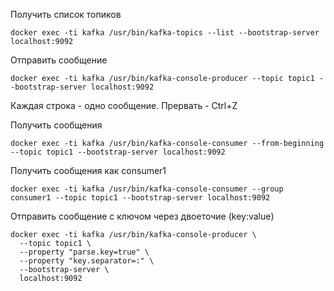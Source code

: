 Получить список топиков
```shell
docker exec -ti kafka /usr/bin/kafka-topics --list --bootstrap-server localhost:9092
```

Отправить сообщение
```shell
docker exec -ti kafka /usr/bin/kafka-console-producer --topic topic1 --bootstrap-server localhost:9092
```
Каждая строка - одно сообщение. Прервать - Ctrl+Z

Получить сообщения
```shell
docker exec -ti kafka /usr/bin/kafka-console-consumer --from-beginning --topic topic1 --bootstrap-server localhost:9092 
```

Получить сообщения как consumer1
```shell
docker exec -ti kafka /usr/bin/kafka-console-consumer --group consumer1 --topic topic1 --bootstrap-server localhost:9092

```

Отправить сообщение с ключом через двоеточие (key:value)
```shell
docker exec -ti kafka /usr/bin/kafka-console-producer \
  --topic topic1 \
  --property "parse.key=true" \
  --property "key.separator=:" \
  --bootstrap-server \
  localhost:9092
```
